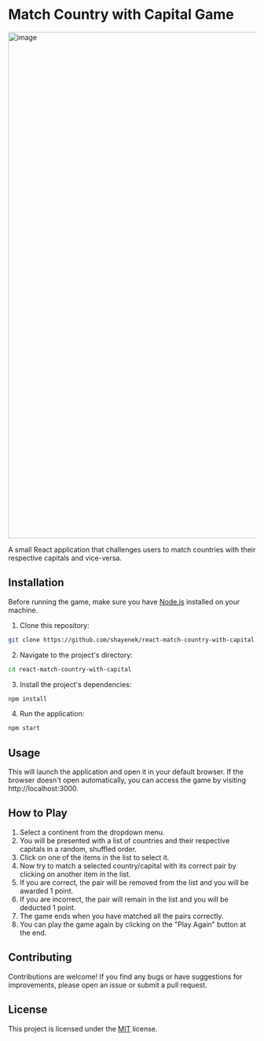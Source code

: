 # Match Country with Capital Game

<img width="1028" alt="image" src="https://github.com/shayenek/react-match-country-with-capital/assets/6333459/963facce-9034-4564-938b-df8d5ea814ce">


A small React application that challenges users to match countries with their respective capitals and vice-versa.

## Installation

Before running the game, make sure you have [Node.js](https://nodejs.org/) installed on your machine.

1. Clone this repository:

```bash
git clone https://github.com/shayenek/react-match-country-with-capital.git react-match-country-with-capital
```

2. Navigate to the project's directory:

```bash
cd react-match-country-with-capital
```

3. Install the project's dependencies:

```bash
npm install
```

4. Run the application:

```bash
npm start
```

## Usage

This will launch the application and open it in your default browser. If the browser doesn't open automatically, you can access the game by visiting http://localhost:3000.

## How to Play

1. Select a continent from the dropdown menu.				
2. You will be presented with a list of countries and their respective capitals in a random, shuffled order.
3. Click on one of the items in the list to select it.
4. Now try to match a selected country/capital with its correct pair by clicking on another item in the list.
5. If you are correct, the pair will be removed from the list and you will be awarded 1 point.
6. If you are incorrect, the pair will remain in the list and you will be deducted 1 point.
7. The game ends when you have matched all the pairs correctly.
8. You can play the game again by clicking on the "Play Again" button at the end.

## Contributing

Contributions are welcome! If you find any bugs or have suggestions for improvements, please open an issue or submit a pull request.


## License

This project is licensed under the [MIT](https://choosealicense.com/licenses/mit/) license.
